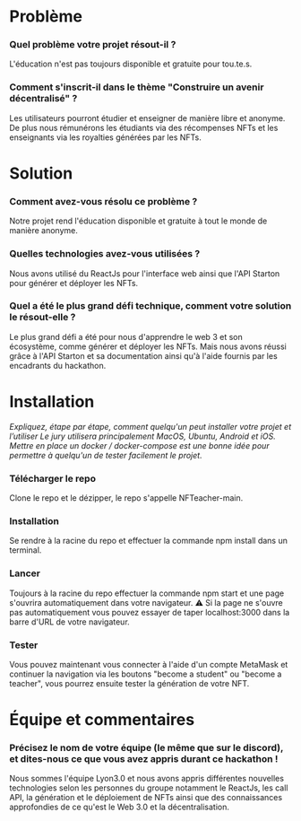 # Problème
### Quel problème votre projet résout-il ?
L'éducation n'est pas toujours disponible et gratuite pour tou.te.s.

### Comment s'inscrit-il dans le thème "Construire un avenir décentralisé" ?
Les utilisateurs pourront étudier et enseigner de manière libre et anonyme. De plus nous rémunérons les étudiants via des récompenses NFTs et les enseignants via les royalties générées par les NFTs.

# Solution
### Comment avez-vous résolu ce problème ?
Notre projet rend l'éducation disponible et gratuite à tout le monde de manière anonyme.

### Quelles technologies avez-vous utilisées ?
Nous avons utilisé du ReactJs pour l'interface web ainsi que l'API Starton pour générer et déployer les NFTs.

### Quel a été le plus grand défi technique, comment votre solution le résout-elle ?
Le plus grand défi a été pour nous d'apprendre le web 3 et son écosystème, comme générer et déployer les NFTs. Mais nous avons réussi grâce à l'API Starton et sa documentation ainsi qu'à l'aide fournis par les encadrants du hackathon.

# Installation
*Expliquez, étape par étape, comment quelqu'un peut installer votre projet et l’utiliser Le jury utilisera principalement MacOS, Ubuntu, Android et iOS. Mettre en place un docker / docker-compose est une bonne idée pour permettre à quelqu'un de tester facilement le projet.*

### Télécharger le repo
Clone le repo et le dézipper, le repo s'appelle NFTeacher-main.

### Installation
Se rendre à la racine du repo et effectuer la commande npm install dans un terminal.

### Lancer
Toujours à la racine du repo effectuer la commande npm start et une page s'ouvrira automatiquement dans votre navigateur.
⚠️ Si la page ne s'ouvre pas automatiquement vous pouvez essayer de taper localhost:3000 dans la barre d'URL de votre navigateur.

### Tester
Vous pouvez maintenant vous connecter à l'aide d'un compte MetaMask et continuer la navigation via les boutons "become a student" ou "become a teacher", vous pourrez ensuite tester la génération de votre NFT.

# Équipe et commentaires
### Précisez le nom de votre équipe (le même que sur le discord), et dites-nous ce que vous avez appris durant ce hackathon !
Nous sommes l'équipe Lyon3.0 et nous avons appris différentes nouvelles technologies selon les personnes du groupe notamment le ReactJs, les call API, la génération et le déploiement de NFTs ainsi que des connaissances approfondies de ce qu'est le Web 3.0 et la décentralisation.
